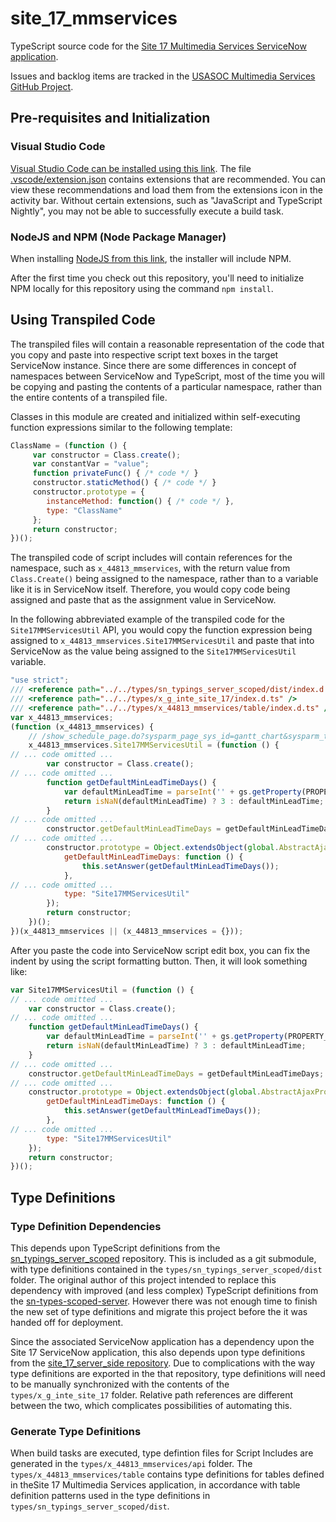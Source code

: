 # site_17_mmservices

TypeScript source code for the [Site 17 Multimedia Services ServiceNow application](https://github.com/USASOC-HQ/x_44813_mmservices).

Issues and backlog items are tracked in the [USASOC Multimedia Services GitHub Project](https://github.com/orgs/USASOC-HQ/projects/3).

## Pre-requisites and Initialization

### Visual Studio Code

[Visual Studio Code can be installed using this link](https://code.visualstudio.com/).
The file [.vscode/extension.json](./.vscode/extensions.json) contains extensions that are recommended.
You can view these recommendations and load them from the extensions icon in the activity bar.
Without certain extensions, such as "JavaScript and TypeScript Nightly", you may not be able to successfully execute a build task.

### NodeJS and NPM (Node Package Manager)

When installing [NodeJS from this link](https://nodejs.org/en/download/), the installer will include NPM.

After the first time you check out this repository, you'll need to initialize NPM locally for this repository using the command `npm install`.

## Using Transpiled Code

The transpiled files will contain a reasonable representation of the code that you copy and paste into respective script text boxes in the target ServiceNow instance.
Since there are some differences in concept of namespaces between ServiceNow and TypeScript, most of the time you will be copying and pasting the contents of a particular namespace,
rather than the entire contents of a transpiled file.

Classes in this module are created and initialized within self-executing function expressions similar to the following template:

```JavaScript
ClassName = (function () {
     var constructor = Class.create();
     var constantVar = "value";
     function privateFunc() { /* code */ }
     constructor.staticMethod() { /* code */ }
     constructor.prototype = {
        instanceMethod: function() { /* code */ },
        type: "ClassName"
     };
     return constructor;
})();
```

The transpiled code of script includes will contain references for the namespace, such as `x_44813_mmservices`, with the return value from `Class.Create()` being assigned to the namespace,
rather than to a variable like it is in ServiceNow itself. Therefore, you would copy code being assigned and paste that as the assignment value in ServiceNow.

In the following abbreviated example of the transpiled code for the `Site17MMServicesUtil` API, you would copy the function expression being assigned to `x_44813_mmservices.Site17MMServicesUtil` and paste that into ServiceNow
as the value being assigned to the `Site17MMServicesUtil` variable.

```JavaScript
"use strict";
/// <reference path="../../types/sn_typings_server_scoped/dist/index.d.ts" />
/// <reference path="../../types/x_g_inte_site_17/index.d.ts" />
/// <reference path="../../types/x_44813_mmservices/table/index.d.ts" />
var x_44813_mmservices;
(function (x_44813_mmservices) {
    // /show_schedule_page.do?sysparm_page_sys_id=gantt_chart&sysparm_timeline_task_id=d530bf907f0000015ce594fd929cf6a4
    x_44813_mmservices.Site17MMServicesUtil = (function () {
// ... code omitted ...
        var constructor = Class.create();
// ... code omitted ...
        function getDefaultMinLeadTimeDays() {
            var defaultMinLeadTime = parseInt('' + gs.getProperty(PROPERTY_NAME_default_min_leadTime_days, ''));
            return isNaN(defaultMinLeadTime) ? 3 : defaultMinLeadTime;
        }
// ... code omitted ...
        constructor.getDefaultMinLeadTimeDays = getDefaultMinLeadTimeDays;
// ... code omitted ...
        constructor.prototype = Object.extendsObject(global.AbstractAjaxProcessor, {
            getDefaultMinLeadTimeDays: function () {
                this.setAnswer(getDefaultMinLeadTimeDays());
            },
// ... code omitted ...
            type: "Site17MMServicesUtil"
        });
        return constructor;
    })();
})(x_44813_mmservices || (x_44813_mmservices = {}));
```

After you paste the code into ServiceNow script edit box, you can fix the indent by using the script formatting button. Then, it will look something like:

```JavaScript
var Site17MMServicesUtil = (function () {
// ... code omitted ...
    var constructor = Class.create();
// ... code omitted ...
    function getDefaultMinLeadTimeDays() {
        var defaultMinLeadTime = parseInt('' + gs.getProperty(PROPERTY_NAME_default_min_leadTime_days, ''));
        return isNaN(defaultMinLeadTime) ? 3 : defaultMinLeadTime;
    }
// ... code omitted ...
    constructor.getDefaultMinLeadTimeDays = getDefaultMinLeadTimeDays;
// ... code omitted ...
    constructor.prototype = Object.extendsObject(global.AbstractAjaxProcessor, {
        getDefaultMinLeadTimeDays: function () {
            this.setAnswer(getDefaultMinLeadTimeDays());
        },
// ... code omitted ...
        type: "Site17MMServicesUtil"
    });
    return constructor;
})();
```

## Type Definitions

### Type Definition Dependencies

This depends upon TypeScript definitions from the [sn_typings_server_scoped](https://github.com/erwinel/sn_typings_server_scoped/blob/master/README.md) repository.
This is included as a git submodule, with type definitions contained in the `types/sn_typings_server_scoped/dist` folder.
The original author of this project intended to replace this dependency with improved (and less complex) TypeScript definitions from the [sn-types-scoped-server](https://github.com/lerwine/sn-types-scoped-server/blob/master/README.md). However there was not enough time to finish the new set of type definitions and migrate this project before the it was handed off for deployment.

Since the associated ServiceNow application has a dependency upon the Site 17 ServiceNow application, this also depends upon type definitions from the [site_17_server_side repository](https://github.com/USASOC-HQ/site_17_server_side/tree/main/types/x_g_inte_site_17). Due to complications with the way type definitions are exported in the that repository, type definitions will need to be manually synchronized
with the contents of the `types/x_g_inte_site_17` folder. Relative path references are different between the two, which complicates possibilities of automating this.

### Generate Type Definitions

When build tasks are executed, type defintion files for Script Includes are generated in the `types/x_44813_mmservices/api` folder.
The `types/x_44813_mmservices/table` contains type definitions for tables defined in theSite 17 Multimedia Services application, in accordance with table definition patterns used in the
type definitions in `types/sn_typings_server_scoped/dist`.

